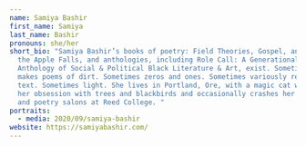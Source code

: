 ```yaml
---
name: Samiya Bashir
first_name: Samiya
last_name: Bashir
pronouns: she/her
short_bio: "Samiya Bashir’s books of poetry: Field Theories, Gospel, and Where
  the Apple Falls, and anthologies, including Role Call: A Generational
  Anthology of Social & Political Black Literature & Art, exist. Sometimes she
  makes poems of dirt. Sometimes zeros and ones. Sometimes variously rendered
  text. Sometimes light. She lives in Portland, Ore, with a magic cat who shares
  her obsession with trees and blackbirds and occasionally crashes her classes
  and poetry salons at Reed College. "
portraits:
  - media: 2020/09/samiya-bashir
website: https://samiyabashir.com/
---
```

